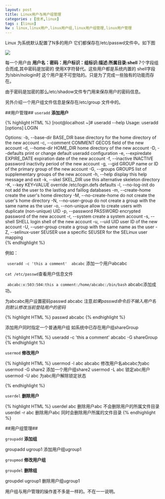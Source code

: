 ```yaml
---
layout: post
title: Linux用户与用户组管理
categories : [技术,linux]
tags : [linux]
kw : linux,linux用户,linux用户组,linux用户组管理,linux用户管理 
---
```


Linux 为系统默认配置了N多的用户 它们都保存在/etc/passwd文件中。如下图

![]({{site.staticUrl1}}/images/2015/09/2015-09-05-linux.usergroupmanager-1.png)

每一个用户由 **用户名：密码：用户标识：组标识:描述:所属目录:shell** 7个字段组合而成,其中密码是加密的 使用X字符替代。这些用户都是系统内置的 shell字段为/sbin/nologin时 这个用户是不可登陆的。只是为了完成一些独有的功能而存在。

由于密码是加密的那么/etc/shadow文件专门用来保存用户的密码信息。

另外介绍一个用户组文件信息是保存在/etc/group 文件中的。


##用户管理##
`useradd` **添加用户**  

 {% highlight HTML %}
[root@localhost ~]# useradd --help
Usage: useradd [options] LOGIN

Options:
  -b, --base-dir BASE_DIR       base directory for the home directory of the
                                new account
  -c, --comment COMMENT         GECOS field of the new account
  -d, --home-dir HOME_DIR       home directory of the new account
  -D, --defaults                print or change default useradd configuration
  -e, --expiredate EXPIRE_DATE  expiration date of the new account
  -f, --inactive INACTIVE       password inactivity period of the new account
  -g, --gid GROUP               name or ID of the primary group of the new
                                account
  -G, --groups GROUPS           list of supplementary groups of the new
                                account
  -h, --help                    display this help message and exit
  -k, --skel SKEL_DIR           use this alternative skeleton directory
  -K, --key KEY=VALUE           override /etc/login.defs defaults
  -l, --no-log-init             do not add the user to the lastlog and
                                faillog databases
  -m, --create-home             create the user's home directory
  -M, --no-create-home          do not create the user's home directory
  -N, --no-user-group           do not create a group with the same name as
                                the user
  -o, --non-unique              allow to create users with duplicate
                                (non-unique) UID
  -p, --password PASSWORD       encrypted password of the new account
  -r, --system                  create a system account
  -s, --shell SHELL             login shell of the new account
  -u, --uid UID                 user ID of the new account
  -U, --user-group              create a group with the same name as the user
  -Z, --selinux-user SEUSER     use a specific SEUSER for the SELinux user mapping  
 {% endhighlight %}

 例如：
  
 ` useradd -c 'this a comment'  abcabc` 添加一个用户abcabc 

 `cat /etc/passwd`查看用户信息文件

 ` abcabc:x:503:504:this a comment:/home/abcabc:/bin/bash` abcabc添加成功。

为abcabc用户设置密码passwd abcabc 注意*如果passwd命令后不输入用户名 则默认修改当前登陆用户的密码*

 {% highlight HTML %}
	passwd abcabc
 {% endhighlight %}

添加用户同时指定一个普通用户组 如系统中已存在用户组shareGroup

 {% highlight HTML %}
 useradd -c 'this a comment'  abcabc -G shareGroup
 {% endhighlight %}


`usermod` **修改用户**

 {% highlight HTML %}
  usermod -l abc abcabc      修改用户名abcabc为abc
  usermod -G share2          添加一个用户组share2
  usermod -L abc             锁定abc用户
  usermod -U abc             为abc用户解除锁定状态

 {% endhighlight %}

`userdel` **删除用户**

 {% highlight HTML %}
	userdel abc 删除用户abc 不会删除用户的所属文件目录
    userdel -r abc 删除用户abc 同时会删除用户所属的文件目录
 {% endhighlight %}


##用户组管理##

`groupadd` **添加组**

 groupadd  ugroup1    添加用户组ugroup1

 `groupmod`    **修改用户组**

 `groupdel` **删除组**

  groupdel ugroup1   删除用户组ugroup1

用户组与用户管理的操作差不多是一样的。不在一一说明。






